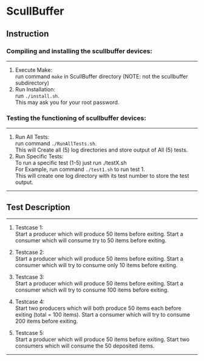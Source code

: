 # ScullBuffer
## Instruction
### Compiling and installing the scullbuffer devices:
--------------------------------------------------
1. Execute Make: <br>
run command ```make``` in ScullBuffer directory (NOTE: not the scullbuffer subdirectory)
2. Run Installation: <br>
run ```./install.sh```. <br>
This may ask you for your root password.<br>

### Testing the functioning of scullbuffer devices:
-------------------------------------------------
1.  Run All Tests:<br>
run command ```./RunAllTests.sh```.<br>
This will Create all (5) log directories and store output of All (5) tests.<br>
2.  Run Specific Tests:<br>
To run a specific test (1-5) just run ./testX.sh<br>
For Example, run command ```./test1.sh``` to run test 1.<br>
This will create one log directory with its test number to store the test output.
--------------------------------------------------

## Test Description
--------------------------------------------------
1. Testcase 1: <br>
 Start a producer which will produce 50 items before exiting.
 Start a consumer which will consume try to 50 items before exiting.

2. Testcase 2: <br>
 Start a producer which will produce 50 items before exiting.
 Start a consumer which will try to consume only 10 items before exiting.

3. Testcase 3: <br>
 Start a producer which will produce 50 items before exiting.
 Start a consumer which will try to consume 100 items before exiting.

4. Testcase 4: <br>
 Start two producers which will both produce 50 items each before exiting (total = 100 items).
 Start a consumer which will try to consume 200 items before exiting.

5. Testcase 5: <br>
 Start a producer which will produce 50 items before exiting.
 Start two consumers which will consume the 50 deposited items.
--------------------------------------------------
